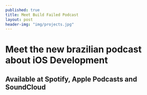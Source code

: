 ```yaml
---
published: true
title: Meet Build Failed Podcast 
layout: post
header-img: "img/projects.jpg"
---
```


# Meet the new brazilian podcast about iOS Development

## Available at Spotify, Apple Podcasts and SoundCloud
